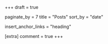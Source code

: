 +++
draft = true

paginate_by = 7
title = "Posts"
sort_by = "date"

insert_anchor_links = "heading"

[extra]
comment = true
+++
